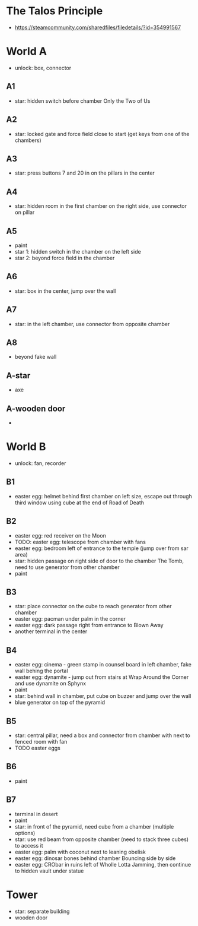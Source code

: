 # The Talos Principle
* https://steamcommunity.com/sharedfiles/filedetails/?id=354991567

# World A
* unlock: box, connector

## A1
* star: hidden switch before chamber Only the Two of Us

## A2
* star: locked gate and force field close to start (get keys from one of the chambers)

## A3
* star: press buttons 7 and 20 in on the pillars in the center

## A4
* star: hidden room in the first chamber on the right side, use connector on pillar

## A5
* paint
* star 1: hidden switch in the chamber on the left side
* star 2: beyond force field in the chamber

## A6
* star: box in the center, jump over the wall

## A7
* star: in the left chamber, use connector from opposite chamber

## A8
* beyond fake wall

## A-star
* axe

## A-wooden door
*

# World B
* unlock: fan, recorder

## B1
* easter egg: helmet behind first chamber on left size, escape out through third window using cube at the end of Road of Death

## B2
* easter egg: red receiver on the Moon
* TODO: easter egg: telescope from chamber with fans
* easter egg: bedroom left of entrance to the temple (jump over from sar area)
* star: hidden passage on right side of door to the chamber The Tomb, need to use generator from other chamber
* paint

## B3
* star: place connector on the cube to reach generator from other chamber
* easter egg: pacman under palm in the corner
* easter egg: dark passage right from entrance to Blown Away
* another terminal in the center

## B4
* easter egg: cinema - green stamp in counsel board in left chamber, fake wall behing the portal
* easter egg: dynamite - jump out from stairs at Wrap Around the Corner and use dynamite on Sphynx
* paint
* star: behind wall in chamber, put cube on buzzer and jump over the wall
* blue generator on top of the pyramid

## B5
* star: central pillar, need a box and connector from chamber with next to fenced room with fan
* TODO easter eggs

## B6
* paint

## B7
* terminal in desert
* paint
* star: in front of the pyramid, need cube from a chamber (multiple options)
* star: use red beam from opposite chamber (need to stack three cubes) to access it
* easter egg: palm with coconut next to leaning obelisk
* easter egg: dinosar bones behind chamber Bouncing side by side
* easter egg: CRObar in ruins left of Wholle Lotta Jamming, then continue to hidden vault under statue

# Tower
* star: separate building
* wooden door
